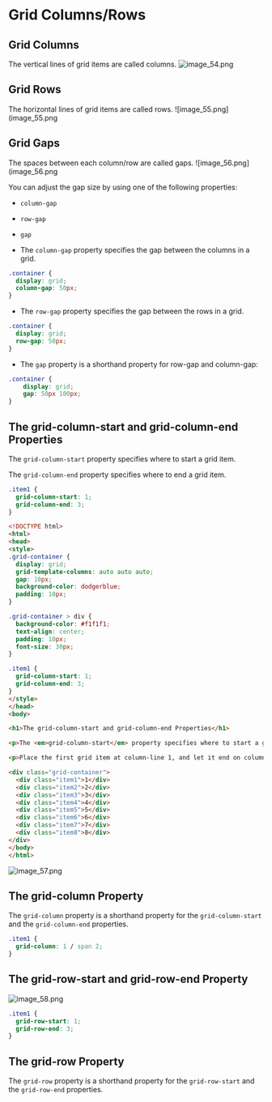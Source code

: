 # Grid Columns/Rows

## Grid Columns
The vertical lines of grid items are called columns.
![image_54.png](image_54.png)

## Grid Rows
The horizontal lines of grid items are called rows.
![image_55.png](image_55.png

## Grid Gaps
The spaces between each column/row are called gaps.
![image_56.png](image_56.png

You can adjust the gap size by using one of the following properties:

* `column-gap`
* `row-gap`
* `gap`

* The `column-gap` property specifies the gap between the columns in a grid.
```CSS
.container {
  display: grid;
  column-gap: 50px;
}
```
* The `row-gap` property specifies the gap between the rows in a grid.
```CSS
.container {
  display: grid;
  row-gap: 50px;
}
```
* The `gap` property is a shorthand property for row-gap and column-gap:
```CSS
.container {
    display: grid;
    gap: 50px 100px;
} 
```

## The grid-column-start and grid-column-end Properties
The `grid-column-start` property specifies where to start a grid item.

The `grid-column-end` property specifies where to end a grid item.
```CSS
.item1 {
  grid-column-start: 1;
  grid-column-end: 3;
}
```
```HTML
<!DOCTYPE html>
<html>
<head>
<style>
.grid-container {
  display: grid;
  grid-template-columns: auto auto auto;
  gap: 10px;
  background-color: dodgerblue;
  padding: 10px;
}

.grid-container > div {
  background-color: #f1f1f1;
  text-align: center;
  padding: 10px;
  font-size: 30px;
}

.item1 {
  grid-column-start: 1;
  grid-column-end: 3;
}
</style>
</head>
<body>

<h1>The grid-column-start and grid-column-end Properties</h1>

<p>The <em>grid-column-start</em> property specifies where to start a grid item. The <em>grid-column-end</em> property specifies where to end a grid item.</p>

<p>Place the first grid item at column-line 1, and let it end on column-line 3:</p>

<div class="grid-container">
  <div class="item1">1</div>
  <div class="item2">2</div>
  <div class="item3">3</div>  
  <div class="item4">4</div>
  <div class="item5">5</div>
  <div class="item6">6</div>
  <div class="item7">7</div>
  <div class="item8">8</div>  
</div>
</body>
</html>
```
![image_57.png](image_57.png)

## The grid-column Property
The `grid-column` property is a shorthand property for the `grid-column-start` and the `grid-column-end` properties.

```CSS
.item1 {
  grid-column: 1 / span 2;
}
```

## The grid-row-start and grid-row-end Property
![image_58.png](image_58.png)
```css
.item1 {
  grid-row-start: 1;
  grid-row-end: 3;
}
```
## The grid-row Property
The `grid-row` property is a shorthand property for the `grid-row-start` and the `grid-row-end` properties.